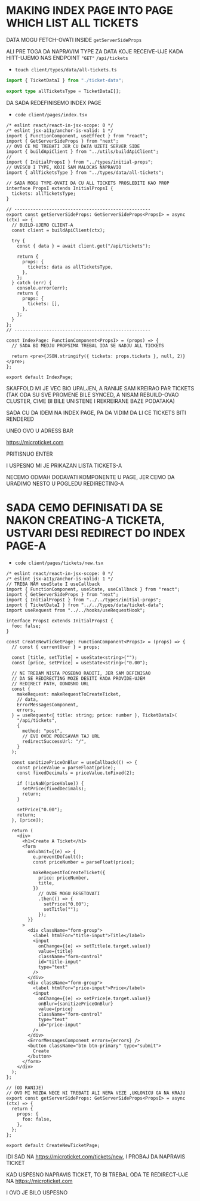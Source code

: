 # MAKING INDEX PAGE INTO PAGE WHICH LIST ALL TICKETS

DATA MOGU FETCH-OVATI INSIDE `getServerSideProps`

ALI PRE TOGA DA NAPRAVIM TYPE ZA DATA KOJE RECEIVE-UJE KADA HITT-UJEMO NAS ENDPOINT `"GET"` `/api/tickets`

- `touch client/types/data/all-tickets.ts`

```ts
import { TicketDataI } from "./ticket-data";

export type allTicketsType = TicketDataI[];
```

DA SADA REDEFINISEMO INDEX PAGE

- `code client/pages/index.tsx`

```tsx
/* eslint react/react-in-jsx-scope: 0 */
/* eslint jsx-a11y/anchor-is-valid: 1 */
import { FunctionComponent, useEffect } from "react";
import { GetServerSideProps } from "next";
// OVO CE MI TREBATI JER CU DATA UZETI SERVER SIDE
import { buildApiClient } from "../utils/buildApiClient";
//
import { InitialPropsI } from "../types/initial-props";
// UVESCU I TYPE, KOJI SAM MALOCAS NAPRAVIO
import { allTicketsType } from "../types/data/all-tickets";

// SADA MOGU TYPE-OVATI DA CU ALL TICKETS PROSLEDITI KAO PROP
interface PropsI extends InitialPropsI {
  tickets: allTicketsType;
}

// ---------------------------------------------------
export const getServerSideProps: GetServerSideProps<PropsI> = async (ctx) => {
  // BUILD-UJEMO CLIENT-A
  const client = buildApiClient(ctx);

  try {
    const { data } = await client.get("/api/tickets");

    return {
      props: {
        tickets: data as allTicketsType,
      },
    };
  } catch (err) {
    console.error(err);
    return {
      props: {
        tickets: [],
      },
    };
  }
};
// ---------------------------------------------------

const IndexPage: FunctionComponent<PropsI> = (props) => {
  // SADA BI MEDJU PROPSIMA TREBAL IDA SE NADJU ALL TICKETS

  return <pre>{JSON.stringify({ tickets: props.tickets }, null, 2)}</pre>;
};

export default IndexPage;

```

SKAFFOLD MI JE VEC BIO UPALJEN, A RANIJE SAM KREIRAO PAR TICKETS (TAK ODA SU SVE PROMENE BILE SYNCED, A NISAM REBUILD-OVAO CLUSTER, CIME BI BILE UNISTENE I REKREIRANE BAZE PODATAKA)

SADA CU DA IDEM NA INDEX PAGE, PA DA VIDIM DA LI CE TICKETS BITI RENDERED

UNEO OVO U ADRESS BAR

<https://microticket.com>

PRITISNUO ENTER

I USPESNO MI JE PRIKAZAN LISTA TICKETS-A

NECEMO ODMAH DODAVATI KOMPONENTE U PAGE, JER CEMO DA URADIMO NESTO U POGLEDU REDIRECTING-A

# SADA CEMO DEFINISATI DA SE NAKON CREATING-A TICKETA, USTVARI DESI REDIRECT DO INDEX PAGE-A

- `code client/pages/tickets/new.tsx`

```tsx
/* eslint react/react-in-jsx-scope: 0 */
/* eslint jsx-a11y/anchor-is-valid: 1 */
// TREBA NAM useState I useCallback
import { FunctionComponent, useState, useCallback } from "react";
import { GetServerSideProps } from "next";
import { InitialPropsI } from "../../types/initial-props";
import { TicketDataI } from "../../types/data/ticket-data";
import useRequest from "../../hooks/useRequestHook";

interface PropsI extends InitialPropsI {
  foo: false;
}

const CreateNewTicketPage: FunctionComponent<PropsI> = (props) => {
  // const { currentUser } = props;

  const [title, setTitle] = useState<string>("");
  const [price, setPrice] = useState<string>("0.00");

  // NE TREBAM NISTA POSEBNO RADITI, JER SAM DEFINISAO
  // DA SE REDIRECTING MOZE DESITI KADA PROVIDE-UJEM
  // REDIRECT PATH, ODNOSNO URL
  const {
    makeRequest: makeRequestToCreateTicket,
    // data,
    ErrorMessagesComponent,
    errors,
  } = useRequest<{ title: string; price: number }, TicketDataI>(
    "/api/tickets",
    {
      method: "post",
      // EVO OVDE PODESAVAM TAJ URL
      redirectSuccessUrl: "/",
    }
  );

  const sanitizePriceOnBlur = useCallback(() => {
    const priceValue = parseFloat(price);
    const fixedDecimals = priceValue.toFixed(2);

    if (!isNaN(priceValue)) {
      setPrice(fixedDecimals);
      return;
    }

    setPrice("0.00");
    return;
  }, [price]);

  return (
    <div>
      <h1>Create A Ticket</h1>
      <form
        onSubmit={(e) => {
          e.preventDefault();
          const priceNumber = parseFloat(price);

          makeRequestToCreateTicket({
            price: priceNumber,
            title,
          })
            // OVDE MOGU RESETOVATI
            .then(() => {
              setPrice("0.00");
              setTitle("");
            });
        }}
      >
        <div className="form-group">
          <label htmlFor="title-input">Title</label>
          <input
            onChange={(e) => setTitle(e.target.value)}
            value={title}
            className="form-control"
            id="title-input"
            type="text"
          />
        </div>
        <div className="form-group">
          <label htmlFor="price-input">Price</label>
          <input
            onChange={(e) => setPrice(e.target.value)}
            onBlur={sanitizePriceOnBlur}
            value={price}
            className="form-control"
            type="text"
            id="price-input"
          />
        </div>
        <ErrorMessagesComponent errors={errors} />
        <button className="btn btn-primary" type="submit">
          Create
        </button>
      </form>
    </div>
  );
};

// (OD RANIJE)
// OVO MI MOZDA NECE NI TREBATI ALI NEMA VEZE ,UKLONICU GA NA KRAJU
export const getServerSideProps: GetServerSideProps<PropsI> = async (ctx) => {
  return {
    props: {
      foo: false,
    },
  };
};

export default CreateNewTicketPage;

```

IDI SAD NA <https://microticket.com/tickets/new>, I PROBAJ DA NAPRAVIS TICKET

KAD USPESNO NAPRAVIS TICKET, TO BI TREBAL ODA TE REDIRECT-UJE NA <https://microticket.com>

I OVO JE BILO USPESNO
